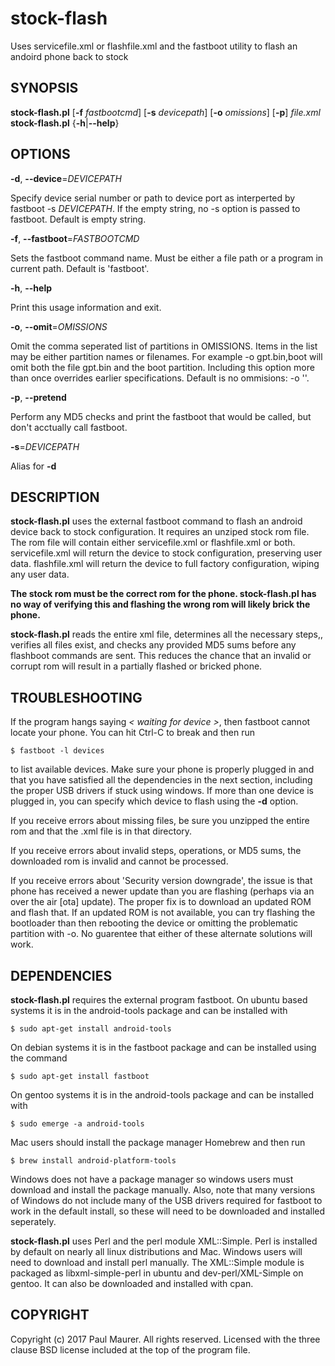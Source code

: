 # stock-flash
Uses servicefile.xml or flashfile.xml and the fastboot utility to flash an andoird phone back to stock

## SYNOPSIS

**stock-flash.pl** [**-f** *fastbootcmd*] [**-s** *devicepath*] [**-o** *omissions*] [**-p**] *file.xml*
**stock-flash.pl** {**-h**|**--help**}

## OPTIONS

**-d**, **--device**=*DEVICEPATH*

Specify device serial number or path to device port as interperted by fastboot -s *DEVICEPATH*.  If the empty string, no -s option is passed to fastboot.  Default is empty string.

**-f**, **--fastboot**=*FASTBOOTCMD*

Sets the fastboot command name.  Must be either a file path or a program in current path.  Default is 'fastboot'.

**-h**, **--help**

Print this usage information and exit.

**-o**, **--omit**=*OMISSIONS*

Omit the comma seperated list of partitions in OMISSIONS.  Items in the list may be either partition names or filenames.  For example -o gpt.bin,boot will omit both the file gpt.bin and the boot partition.  Including this option more than once overrides earlier specifications.  Default is no ommisions: -o ''.

**-p**, **--pretend**

Perform any MD5 checks and print the fastboot that would be called, but don't acctually call fastboot.

**-s**=*DEVICEPATH*

Alias for **-d**

## DESCRIPTION

**stock-flash.pl** uses the external fastboot command to flash an android device back to stock configuration.  It requires an unziped stock rom file.  The rom file will contain either servicefile.xml or flashfile.xml or both.  servicefile.xml will return the device to stock configuration, preserving user data.  flashfile.xml will return the device to full factory configuration, wiping any user data.

**The stock rom must be the correct rom for the phone.  stock-flash.pl has no way of verifying this and flashing the wrong rom will likely brick the phone.**

**stock-flash.pl** reads the entire xml file, determines all the necessary steps,, verifies all files exist, and checks any provided MD5 sums before any flashboot commands are sent.  This reduces the chance that an invalid or corrupt rom will result in a partially flashed or bricked phone.

## TROUBLESHOOTING

If the program hangs saying *< waiting for device >*, then fastboot cannot locate your phone.  You can hit Ctrl-C to break and then run

    $ fastboot -l devices

to list available devices.  Make sure your phone is properly plugged in and that you have satisfied all the dependencies in the next section, including the proper USB drivers if stuck using windows.  If more than one device is plugged in, you can specify which device to flash using the **-d** option.

If you receive errors about missing files, be sure you unzipped the entire rom and that the .xml file is in that directory.

If you receive errors about invalid steps, operations, or MD5 sums, the downloaded rom is invalid and cannot be processed.

If you receive errors about 'Security version downgrade', the issue is that phone has received a newer update than you are flashing (perhaps via an over the air [ota] update).  The proper fix is to download an updated ROM and flash that.  If an updated ROM is not available, you can try flashing the bootloader than then rebooting the device or omitting the problematic partition with -o.  No guarentee that either of these alternate solutions will work.

## DEPENDENCIES

**stock-flash.pl** requires the external program fastboot.  On ubuntu based systems it is in the android-tools package and can be installed with

    $ sudo apt-get install android-tools

On debian systems it is in the fastboot package and can be installed using the command

    $ sudo apt-get install fastboot

On gentoo systems it is in the android-tools package and can be installed with

    $ sudo emerge -a android-tools

Mac users should install the package manager Homebrew and then run

    $ brew install android-platform-tools

Windows does not have a package manager so windows users must download and install the package manually.  Also, note that many versions of Windows do not include many of the USB drivers required for fastboot to work in the default install, so these will need to be downloaded and installed seperately.

**stock-flash.pl** uses Perl and the perl module XML::Simple.  Perl is installed by default on nearly all linux distributions and Mac.  Windows users will need to download and install perl manually.  The XML::Simple module is packaged as libxml-simple-perl in ubuntu and dev-perl/XML-Simple on gentoo.  It can also be downloaded and installed with cpan.

## COPYRIGHT

Copyright (c) 2017 Paul Maurer.  All rights reserved.  Licensed with the three clause BSD license included at the top of the program file.
